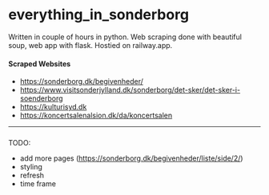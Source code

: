 # everything_in_sonderborg
Written in couple of hours in python. Web scraping done with beautiful soup, web app with flask. Hostied on railway.app.

#### Scraped Websites
- https://sonderborg.dk/begivenheder/
- https://www.visitsonderjylland.dk/sonderborg/det-sker/det-sker-i-soenderborg
- https://kulturisyd.dk
- https://koncertsalenalsion.dk/da/koncertsalen

---

###
TODO:
- add more pages (https://sonderborg.dk/begivenheder/liste/side/2/)
- styling
- refresh
- time frame
